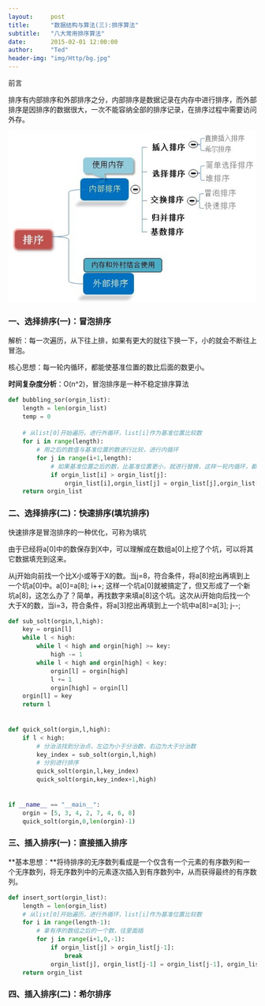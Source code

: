 ```yaml
---
layout:     post
title:      "数据结构与算法(三):排序算法"
subtitle:   "八大常用排序算法"
date:       2015-02-01 12:00:00
author:     "Ted"
header-img: "img/Http/bg.jpg"
---
```


前言

排序有内部排序和外部排序之分，内部排序是数据记录在内存中进行排序，而外部排序是因排序的数据很大，一次不能容纳全部的排序记录，在排序过程中需要访问外存。

![img](/img/data/08.jpg)



### 一、选择排序(一)：冒泡排序

解析：每一次遍历，从下往上排，如果有更大的就往下换一下，小的就会不断往上冒泡。

核心思想：每一轮内循环，都能使基准位置的数比后面的数更小。

**时间复杂度分析**：O(n^2)，冒泡排序是一种不稳定排序算法

```python
def bubbling_sor(orgin_list):
    length = len(orgin_list)
    temp = 0

    # 从list[0]开始遍历，进行外循环，list[i]作为基准位置比较数
    for i in range(length):
        # 用之后的数值与基准位置的数进行比较，进行内循环
        for j in range(i+1,length):
            # 如果基准位置之后的数，比基准位置更小，就进行替换，这样一轮内循环，都能保证基准位置的数比其后面的数值更大
            if orgin_list[i] > orgin_list[j]:
                orgin_list[i],orgin_list[j] = orgin_list[j],orgin_list[i]
    return orgin_list
```

### 二、选择排序(二)：快速排序(填坑排序)

快速排序是冒泡排序的一种优化，可称为填坑

由于已经将a[0]中的数保存到X中，可以理解成在数组a[0]上挖了个坑，可以将其它数据填充到这来。

从j开始向前找一个比X小或等于X的数。当j=8，符合条件，将a[8]挖出再填到上一个坑a[0]中。a[0]=a[8]; i++;  这样一个坑a[0]就被搞定了，但又形成了一个新坑a[8]，这怎么办了？简单，再找数字来填a[8]这个坑。这次从i开始向后找一个大于X的数，当i=3，符合条件，将a[3]挖出再填到上一个坑中a[8]=a[3]; j--;

```python
def sub_solt(orgin,l,high):
    key = orgin[l]
    while l < high:
        while l < high and orgin[high] >= key:
            high -= 1
        while l < high and orgin[high] < key:
            orgin[l] = orgin[high]
            l += 1
            orgin[high] = orgin[l]
    orgin[l] = key
    return l


def quick_solt(orgin,l,high):
    if l < high:
        # 分治法找到分治点，左边为小于分治数，右边为大于分治数
        key_index = sub_solt(orgin,l,high)
        # 分别进行排序
        quick_solt(orgin,l,key_index)
        quick_solt(orgin,key_index+1,high)


if __name__ == "__main__":
    orgin = [5, 3, 4, 2, 7, 4, 6, 8]
    quick_solt(orgin,0,len(orgin)-1)
```

### 三、插入排序(一)：直接插入排序

**基本思想：**将待排序的无序数列看成是一个仅含有一个元素的有序数列和一个无序数列，将无序数列中的元素逐次插入到有序数列中，从而获得最终的有序数列。

```python
def insert_sort(orgin_list):
    length = len(orgin_list)
    # 从list[0]开始遍历，进行外循环，list[i]作为基准位置比较数
    for i in range(length-1):
        # 拿有序的数组之后的一个数，往里面插
        for j in range(i+1,0,-1):
            if orgin_list[j] > orgin_list[j-1]:
                break
            orgin_list[j], orgin_list[j-1] = orgin_list[j-1], orgin_list[j]
    return orgin_list
```

### 四、插入排序(二)：希尔排序

